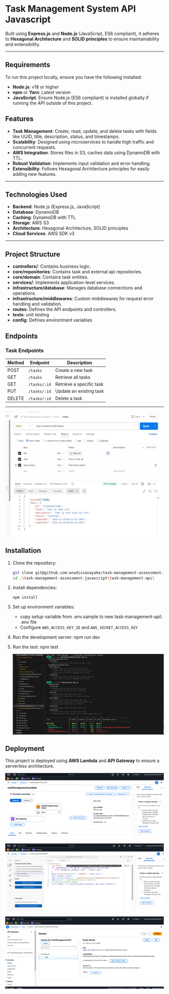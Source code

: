 # Task Management System API Javascript

Built using **Express.js** and **Node.js** (JavaScript, ES6 compliant), it adheres to **Hexagonal Architecture** and **SOLID principles** to ensure maintainability and extensibility.

---

## Requirements

To run this project locally, ensure you have the following installed:

- **Node.js**: v18 or higher
- **npm** or **Yarn**: Latest version
- **JavaScript**: Ensure Node.js (ES6 compliant) is installed globally if running the API outside of this project.

## Features

- **Task Management**: Create, read, update, and delete tasks with fields like UUID, title, description, status, and timestamps.
- **Scalability**: Designed using microservices to handle high traffic and concurrent requests.
- **AWS Integration**: Stores files in S3, caches data using DynamoDB with TTL.
- **Robust Validation**: Implements input validation and error handling.
- **Extensibility**: Follows Hexagonal Architecture principles for easily adding new features.

---

## Technologies Used

- **Backend**: Node.js (Express.js, JavaScript)
- **Database**: DynamoDB
- **Caching**: DynamoDB with TTL
- **Storage**: AWS S3
- **Architecture**: Hexagonal Architecture, SOLID principles
- **Cloud Services**: AWS SDK v3

---

## Project Structure

- **controllers/**: Contains business logic.
- **core/repositories**: Contains task and external api repositories.
- **core/domain**: Contains task entities.
- **services/**: Implements application-level services.
- **infrastructure/database**: Manages database connections and operations.
- **infrastructure/middlewares**: Custom middlewares for request error handling and validation.
- **routes**: Defines the API endpoints and controllers.
- **tests**: unit testing
- **config**: Defines environment variables

## Endpoints

### Task Endpoints

| Method | Endpoint     | Description              |
| ------ | ------------ | ------------------------ |
| POST   | `/tasks`     | Create a new task        |
| GET    | `/tasks`     | Retrieve all tasks       |
| GET    | `/tasks/:id` | Retrieve a specific task |
| PUT    | `/tasks/:id` | Update an existing task  |
| DELETE | `/tasks/:id` | Delete a task            |

---

![Postman example ](images/postman.png)

## Installation

1. Clone the repository:

   ```bash
   git clone git@github.com:anudissanayake/task-management-assessment-javascript.git
   cd .\task-management-assessment-javascript\task-management-api\

   ```

2. Install dependencies:

   ```
   npm install
   ```

3. Set up environment variables:

   - copy setup variable from .env.sample to new task-management-api\ .env file
   - Configure `AWS_ACCESS_KEY_ID` and `AWS_SECRET_ACCESS_KEY`

4. Run the development server:
   npm run dev

5. Run the test:
   npm test

   ![Test Coverage ](images/test-coverage.png)

## Deployment

This project is deployed using **AWS Lambda** and **API Gateway** to ensure a serverless architecture.

![AWS Lambda Function Deployment ](images/lambda1.png)

![AWS Lambda Function Handler ](images/lambda2.png)

![API Gateway Configurations](images/api-gateway1.png)
